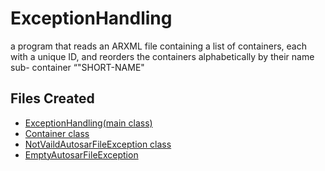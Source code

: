 
# ExceptionHandling

a program that reads an ARXML file containing a list of containers, each with a unique ID, and reorders the containers alphabetically by their name sub- container “"SHORT-NAME"

## Files Created

 - [ExceptionHandling(main class)]()
 - [Container class](https://github.com/markramy23/ExceptionHandling/blob/36a1f686d89ef0febfe1120d25e2d2c4a632f044/ExceptionHandling/src/exceptionhandling/Container.java)
 - [NotVaildAutosarFileException class]()
 - [EmptyAutosarFileException]()
    




